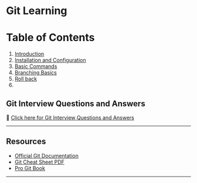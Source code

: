 # Git Learning

# Table of Contents

01. [Introduction](./01-Introduction.md)
02. [Installation and Configuration](./02-Installation-and-configuration.md)
03. [Basic Commands](./03-Basic-Commands.md)
04. [Branching Basics](./04-Branching-Basics.md)
05. [Roll back](./05-Rollback.md)
06. []()


## Git Interview Questions and Answers

📌 [Click here for Git Interview Questions and Answers](./GIT-Interview-Questions.md)

---

## Resources

- [Official Git Documentation](https://git-scm.com/doc)
- [Git Cheat Sheet PDF](https://education.github.com/git-cheat-sheet-education.pdf)
- [Pro Git Book](https://git-scm.com/book/en/v2)

---
